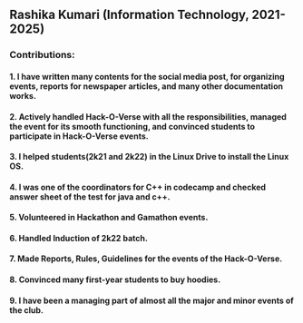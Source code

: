 ## Rashika Kumari (Information Technology, 2021-2025)

### Contributions:
#### 1. I have written many contents for the social media post, for organizing events, reports for newspaper articles, and many other documentation works.
#### 2. Actively handled Hack-O-Verse with all the responsibilities, managed the event for its smooth functioning, and convinced students to participate in Hack-O-Verse events.
#### 3. I helped students(2k21 and 2k22) in the Linux Drive to install the Linux OS.
#### 4. I was one of the coordinators for C++ in codecamp and checked answer sheet of the test for java and c++.
#### 5. Volunteered in Hackathon and Gamathon events.
#### 6. Handled Induction of 2k22 batch.
#### 7. Made Reports, Rules, Guidelines for the events of the Hack-O-Verse.
#### 8. Convinced many first-year students to buy hoodies.
#### 9. I have been a managing part of almost all the major and minor events of the club.

